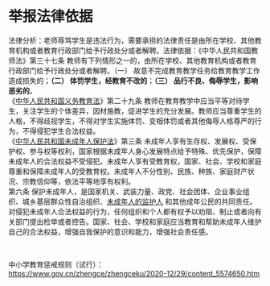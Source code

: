 # 举报法律依据

法律分析：老师辱骂学生是违法行为，需要承担的法律责任是由所在学校、其他教育机构或者教育行政部门给予行政处分或者解聘。法律依据：《中华人民共和国教师法》第三十七条 教师有下列情形之一的，由所在学校、其他教育机构或者教育行政部门给予行政处分或者解聘。（一） 故意不完成教育教学任务给教育教学工作造成损失的；**（二） 体罚学生，经教育不改的**；**（三） 品行不良、侮辱学生，影响恶劣的**。  
《[中华人民共和国义务教育法](https://china.findlaw.cn/fagui/p_1/388044.html)》第二十九条 教师在教育教学中应当平等对待学生，关注学生的个体差异，因材施教，促进学生的充分发展。教师应当尊重学生的人格，不得歧视学生，不得对学生实施体罚、变相体罚或者其他侮辱人格尊严的行为，不得侵犯学生合法权益。  
《[中华人民共和国未成年人保护法](https://china.findlaw.cn/fagui/p_1/357793.html)》第三条 未成年人享有生存权、发展权、受保护权、参与权等权利，国家根据未成年人身心发展特点给予特殊、优先保护，保障未成年人的合法权益不受侵犯。未成年人享有受教育权，国家、社会、学校和家庭尊重和保障未成年人的受教育权。未成年人不分性别、民族、种族、家庭财产状况、宗教信仰等，依法平等地享有权利。  
第六条 保护未成年人，是国家机关、武装力量、政党、社会团体、企业事业组织、城乡基层群众性自治组织、[未成年人的监护人](https://www.findlaw.cn/zongze/ft27/) 和其他成年公民的共同责任。对侵犯未成年人合法权益的行为，任何组织和个人都有权予以劝阻、制止或者向有关部门提出检举或者控告。国家、社会、学校和家庭应当教育和帮助未成年人维护自己的合法权益，增强自我保护的意识和能力，增强社会责任感。

‍

中小学教育惩戒规则（试行）：https://www.gov.cn/zhengce/zhengceku/2020-12/29/content_5574650.htm

‍
